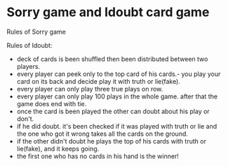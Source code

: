 # Sorry game and Idoubt card game


Rules of Sorry game

Rules of Idoubt:
- deck of cards is been shuffled then been distributed between two players.
- every player can peek only to the top card of his cards.- you play your card on its back and decide play it with truth or lie(fake). 
- every player can only play three true plays on row.
- every player can only play 100 plays in the whole game. after that the game does end with tie.
- once the card is been played the other can doubt about his play or don't.
- if he did doubt. it's been checked if it was played with truth or lie and the one who got it wrong takes all the cards on the ground.
- if the other didn't doubt he plays the top of his cards with truth or lie(fake), and it keeps going. 
- the first one who has no cards in his hand is the winner! 
